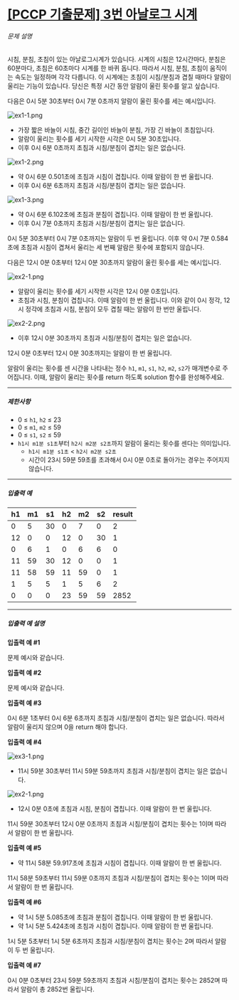 # [[PCCP 기출문제] 3번  아날로그 시계](https://school.programmers.co.kr/learn/courses/30/lessons/250135)


###### 문제 설명


시침, 분침, 초침이 있는 아날로그시계가 있습니다. 시계의 시침은 12시간마다, 분침은 60분마다, 초침은 60초마다 시계를 한 바퀴 돕니다. 따라서 시침, 분침, 초침이 움직이는 속도는 일정하며 각각 다릅니다. 이 시계에는 초침이 시침/분침과 겹칠 때마다 알람이 울리는 기능이 있습니다. 당신은 특정 시간 동안 알람이 울린 횟수를 알고 싶습니다.


다음은 0시 5분 30초부터 0시 7분 0초까지 알람이 울린 횟수를 세는 예시입니다.


![ex1-1.png](https://grepp-programmers.s3.ap-northeast-2.amazonaws.com/files/production/fee10e9e-2871-4caf-94e4-b55b2dbcaea9/ex1-1.png)


* 가장 짧은 바늘이 시침, 중간 길이인 바늘이 분침, 가장 긴 바늘이 초침입니다.
* 알람이 울리는 횟수를 세기 시작한 시각은 0시 5분 30초입니다.
* 이후 0시 6분 0초까지 초침과 시침/분침이 겹치는 일은 없습니다.


![ex1-2.png](https://grepp-programmers.s3.ap-northeast-2.amazonaws.com/files/production/61dd5cec-944e-4f48-a3ae-95fd498e197e/ex1-2.png)


* 약 0시 6분 0\.501초에 초침과 시침이 겹칩니다. 이때 알람이 한 번 울립니다.
* 이후 0시 6분 6초까지 초침과 시침/분침이 겹치는 일은 없습니다.


![ex1-3.png](https://grepp-programmers.s3.ap-northeast-2.amazonaws.com/files/production/d2274db1-cb08-45d0-a6d4-ac6d76705f67/ex1-3.png)


* 약 0시 6분 6\.102초에 초침과 분침이 겹칩니다. 이때 알람이 한 번 울립니다.
* 이후 0시 7분 0초까지 초침과 시침/분침이 겹치는 일은 없습니다.


0시 5분 30초부터 0시 7분 0초까지는 알람이 두 번 울립니다. 이후 약 0시 7분 0\.584초에 초침과 시침이 겹쳐서 울리는 세 번째 알람은 횟수에 포함되지 않습니다.


다음은 12시 0분 0초부터 12시 0분 30초까지 알람이 울린 횟수를 세는 예시입니다.


![ex2-1.png](https://grepp-programmers.s3.ap-northeast-2.amazonaws.com/files/production/3b0781d9-0640-428e-bd9d-4d8c70a3c578/ex2-1.png)


* 알람이 울리는 횟수를 세기 시작한 시각은 12시 0분 0초입니다.
* 초침과 시침, 분침이 겹칩니다. 이때 알람이 한 번 울립니다. 이와 같이 0시 정각, 12시 정각에 초침과 시침, 분침이 모두 겹칠 때는 알람이 한 번만 울립니다.


![ex2-2.png](https://grepp-programmers.s3.ap-northeast-2.amazonaws.com/files/production/9f178f43-9819-4b7a-8ed1-783cec0febe3/ex2-2.png)


* 이후 12시 0분 30초까지 초침과 시침/분침이 겹치는 일은 없습니다.


12시 0분 0초부터 12시 0분 30초까지는 알람이 한 번 울립니다.


알람이 울리는 횟수를 센 시간을 나타내는 정수 `h1`, `m1`, `s1`, `h2`, `m2`, `s2`가 매개변수로 주어집니다. 이때, 알람이 울리는 횟수를 return 하도록 solution 함수를 완성해주세요.




---


##### 제한사항


* 0 ≤ `h1`, `h2` ≤ 23
* 0 ≤ `m1`, `m2` ≤ 59
* 0 ≤ `s1`, `s2` ≤ 59
* `h1시 m1분 s1초`부터 `h2시 m2분 s2초`까지 알람이 울리는 횟수를 센다는 의미입니다.
	+ `h1시 m1분 s1초` \< `h2시 m2분 s2초`
	+ 시간이 23시 59분 59초를 초과해서 0시 0분 0초로 돌아가는 경우는 주어지지 않습니다.




---


##### 입출력 예




| h1 | m1 | s1 | h2 | m2 | s2 | result |
| --- | --- | --- | --- | --- | --- | --- |
| 0 | 5 | 30 | 0 | 7 | 0 | 2 |
| 12 | 0 | 0 | 12 | 0 | 30 | 1 |
| 0 | 6 | 1 | 0 | 6 | 6 | 0 |
| 11 | 59 | 30 | 12 | 0 | 0 | 1 |
| 11 | 58 | 59 | 11 | 59 | 0 | 1 |
| 1 | 5 | 5 | 1 | 5 | 6 | 2 |
| 0 | 0 | 0 | 23 | 59 | 59 | 2852 |




---


##### 입출력 예 설명


**입출력 예 \#1**


문제 예시와 같습니다.


**입출력 예 \#2**


문제 예시와 같습니다.


**입출력 예 \#3**


0시 6분 1초부터 0시 6분 6초까지 초침과 시침/분침이 겹치는 일은 없습니다. 따라서 알람이 울리지 않으며 0을 return 해야 합니다.


**입출력 예 \#4**


![ex3-1.png](https://grepp-programmers.s3.ap-northeast-2.amazonaws.com/files/production/1b7bbaf3-652a-469a-ab36-3434b77920e3/ex3-1.png)


* 11시 59분 30초부터 11시 59분 59초까지 초침과 시침/분침이 겹치는 일은 없습니다.


![ex2-1.png](https://grepp-programmers.s3.ap-northeast-2.amazonaws.com/files/production/3b0781d9-0640-428e-bd9d-4d8c70a3c578/ex2-1.png)


* 12시 0분 0초에 초침과 시침, 분침이 겹칩니다. 이때 알람이 한 번 울립니다.


11시 59분 30초부터 12시 0분 0초까지 초침과 시침/분침이 겹치는 횟수는 1이며 따라서 알람이 한 번 울립니다.


**입출력 예 \#5**


* 약 11시 58분 59\.917초에 초침과 시침이 겹칩니다. 이때 알람이 한 번 울립니다.


11시 58분 59초부터 11시 59분 0초까지 초침과 시침/분침이 겹치는 횟수는 1이며 따라서 알람이 한 번 울립니다.


**입출력 예 \#6**


* 약 1시 5분 5\.085초에 초침과 분침이 겹칩니다. 이때 알람이 한 번 울립니다.
* 약 1시 5분 5\.424초에 초침과 시침이 겹칩니다. 이때 알람이 한 번 울립니다.


1시 5분 5초부터 1시 5분 6초까지 초침과 시침/분침이 겹치는 횟수는 2며 따라서 알람이 두 번 울립니다.


**입출력 예 \#7**


0시 0분 0초부터 23시 59분 59초까지 초침과 시침/분침이 겹치는 횟수는 2852며 따라서 알람이 총 2852번 울립니다.



